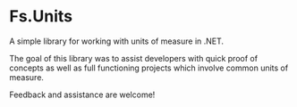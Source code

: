 ﻿# Fs.Units

A simple library for working with units of measure in .NET. 

The goal of this library was to assist developers with quick proof of concepts as well as full functioning projects which involve common units of measure.

Feedback and assistance are welcome!
